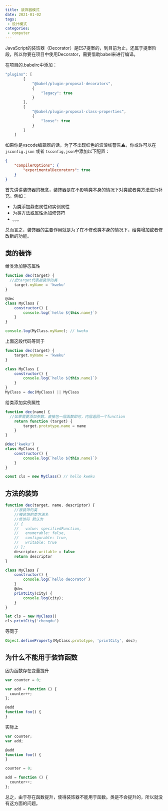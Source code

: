 ```yaml
---
title: 装饰器模式
date: 2021-01-02
tags:
 - 设计模式
categories: 
 - computer
---
```


JavaScript的装饰器（Decorator）是ES7提案的，到目前为止，还属于提案阶段，所以你要在项目中使用Decorator，需要借助babel来进行编译。

在项目的.babelrc中添加：

```javascript
"plugins": [
        [
            "@babel/plugin-proposal-decorators",
            {
                "legacy": true
            }
        ],
        [
            "@babel/plugin-proposal-class-properties",
            {
                "loose": true
            }
        ]
    ]
```

如果你是vscode编辑器的话，为了不出现红色的波浪线警告⚠️，你或许可以在`jsconfig.json` 或者 `tsconfig,json`中添加以下配置：

```json
{
    "compilerOptions": {
        "experimentalDecorators": true
    }
}
```

首先讲讲装饰器的概念，装饰器是在不影响类本身的情况下对类或者类方法进行补充。例如：

+ 为类添加静态属性和实例属性
+ 为类方法或属性添加修饰符
+ 。。。

总而言之，装饰器的主要作用就是为了在不修改类本身的情况下，给类增加或者修改新的功能。

## 类的装饰

给类添加静态属性

```js
function dec(target) {
  //此target代表被装饰的类
    target.myName = 'kweku'
}

@dec
class MyClass {
    constructor() {
        console.log(`hello ${this.name}`)
    }
}

console.log(MyClass.myName); // kweku
```

上面这段代码等同于

```js
function dec(target) {
    target.myName = 'kweku'
}

class MyClass {
    constructor() {
        console.log(`hello ${this.name}`)
    }
}
MyClass = dec(MyClass) || MyClass
```



给类添加实例属性

```js
function dec(name) {
  //如果需要添加参数，直接包一层函数即可，内层返回一个function
    return function (target) {
        target.prototype.name = name
    }
}

@dec('kweku')
class MyClass {
    constructor() {
        console.log(`hello ${this.name}`)
    }
}

const cls = new MyClass() // hello kweku 
```

## 方法的装饰

```js
function dec(target, name, descriptor) {
    //被装饰的类
    //被装饰的类方法名
    //修饰符 默认为
    // {
    //   value: specifiedFunction,
    //   enumerable: false,
    //   configurable: true,
    //   writable: true
    // };
    descriptor.writable = false
    return descriptor
}

class MyClass {
    constructor() {
        console.log(`hello decorator`)
    }
    @dec
    printCity(city) {
        console.log(city);
    }
}

let cls = new MyClass()
cls.printCity('chengdu')

```

等同于

```js
Object.defineProperty(MyClass.prototype, 'printCity', dec);
```

## 为什么不能用于装饰函数

因为函数存在变量提升

```js
var counter = 0;

var add = function () {
  counter++;
};

@add
function foo() {
}
```

实际上

```js
var counter;
var add;

@add
function foo() {
}

counter = 0;

add = function () {
  counter++;
};
```

总之，由于存在函数提升，使得装饰器不能用于函数。类是不会提升的，所以就没有这方面的问题。